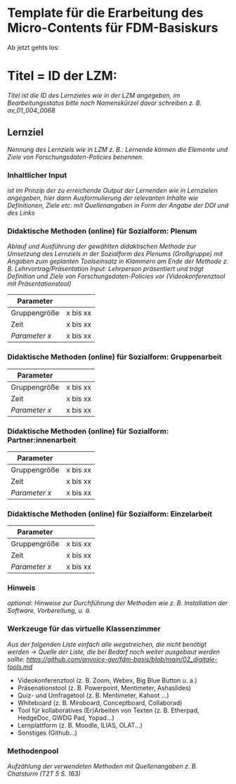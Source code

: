 <!--
author: 
email:    
version:  v1
language: DE
icon:     
link:     
comment:  OER.net FDM-Basiskurs
-->

# Template für die Erarbeitung des Micro-Contents für FDM-Basiskurs
Ab jetzt gehts los: 

# Titel = ID der LZM: 
_Titel ist die ID des Lernzieles wie in der LZM angegeben, im Bearbeitungsstatus bitte noch  Namenskürzel davor schreiben z. B. av_01_004_0068_

## Lernziel
_Nennung des Lernziels wie in LZM z. B.: Lernende können die Elemente und Ziele von Forschungsdaten-Policies benennen._

### Inhaltlicher Input 
_ist im Prinzip der zu erreichende Output der Lernenden wie in Lernzielen angegeben, hier dann Ausformulierung der relevanten Inhalte wie Definitionen, Ziele etc. mit Quellenangaben in Form der Angabe der DOI und des Links_

### Didaktische Methoden (online) für Sozialform: Plenum
_Ablauf und Ausführung der gewählten didaktischen Methode zur Umsetzung des Lernziels in der Sozialform des Plenums (Großgruppe) mit Angaben zum geplanten Toolseinsatz in Klammern am Ende der Methode z. B. Lehrvortrag/Präsentation Input: Lehrperson präsentiert und trägt Definition und Ziele von Forschungsdaten-Policies vor (Videokonferenztool mit Präsentationstool)_

| Parameter        |          |
| ------------     | -------- |
| Gruppengröße     | x bis xx |
| Zeit             | x bis xx |
| *Parameter x*    | x bis xx |


### Didaktische Methoden (online) für Sozialform: Gruppenarbeit

| Parameter        |          |
| ------------     | -------- |
| Gruppengröße     | x bis xx |
| Zeit             | x bis xx |
| *Parameter x*    | x bis xx |


### Didaktische Methoden (online) für Sozialform: Partner:innenarbeit

| Parameter        |          |
| ------------     | -------- |
| Gruppengröße     | x bis xx |
| Zeit             | x bis xx |
| *Parameter x*    | x bis xx |


### Didaktische Methoden (online) für Sozialform: Einzelarbeit

| Parameter        |          |
| ------------     | -------- |
| Gruppengröße     | x bis xx |
| Zeit             | x bis xx |
| *Parameter x*    | x bis xx |


### Hinweis
_optional: Hinweise zur Durchführung der Methoden wie z. B. Installation der Software, Vorbereitung, u. ä._


### Werkzeuge für das virtuelle Klassenzimmer
_Aus der folgenden Liste einfach alle wegstreichen, die nicht benötigt werden ->  Quelle der Liste, die bei Bedarf noch weiter ausgebaut werden sollte: https://github.com/anvoice-ger/fdm-basis/blob/main/02_digitale-tools.md_

* Videokonferenztool (z. B. Zoom, Webex, Big Blue Button u. a.)
* Präsenationstool (z. B. Powerpoint, Mentimeter, Ashaslides)
* Quiz- und Umfragetool (z. B. Mentimeter, Kahoot ...)
* Whiteboard (z. B. Miroboard, Conceptboard, Collaborad)
* Tool für kollaboratives (Er)Arbeiten von Texten (z. B. Etherpad, HedgeDoc, GWDG Pad, Yopad...)
* Lernplattform (z. B. Moodle, ILIAS, OLAT...)
* Sonstiges (Github...)

### Methodenpool
_Aufzählung der verwendeten Methoden mit Quellenangaben z. B. Chatsturm (T2T 5 S. 163)_

